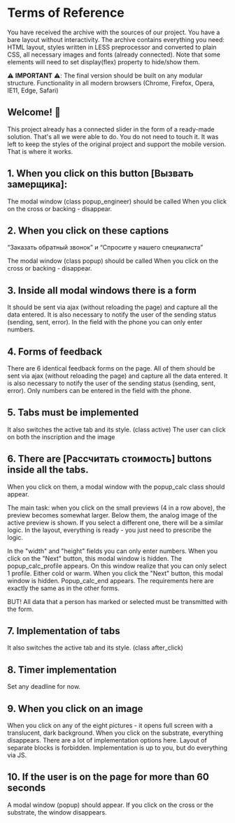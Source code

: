# Terms of Reference

You have received the archive with the sources of our project. You have a bare layout without interactivity. The archive contains everything you need: HTML layout, styles written in LESS preprocessor and converted to plain CSS, all necessary images and fonts (already connected). Note that some elements will need to set display(flex) property to hide/show them.

⚠️ **IMPORTANT** ⚠️:
The final version should be built on any modular structure.
Functionality in all modern browsers (Chrome, Firefox, Opera, IE11, Edge, Safari)

## Welcome! 👋

This project already has a connected slider in the form of a ready-made solution. That's all we were able to do. You do not need to touch it.
It was left to keep the styles of the original project and support the mobile version. That is where it works.

## 1. When you click on this button [Вызвать замерщика]:

The modal window (class popup_engineer) should be called
When you click on the cross or backing - disappear.

## 2. When you click on these captions

“Заказать обратный звонок” и “Спросите у нашего специалиста”

The modal window (class popup) should be called
When you click on the cross or backing - disappear.

## 3. Inside all modal windows there is a form

It should be sent via ajax (without reloading the page) and capture all the data entered. It is also necessary to notify the user of the sending status (sending, sent, error). In the field with the phone you can only enter numbers.

## 4. Forms of feedback

There are 6 identical feedback forms on the page.
All of them should be sent via ajax (without reloading the page) and capture all the data entered. It is also necessary to notify the user of the sending status (sending, sent, error). Only numbers can be entered in the field with the phone.

## 5. Tabs must be implemented

It also switches the active tab and its style. (class active)
The user can click on both the inscription and the image

## 6. There are [Рассчитать стоимость] buttons inside all the tabs.

When you click on them, a modal window with the popup_calc class should appear.

The main task: when you click on the small previews (4 in a row above), the preview becomes somewhat larger. Below them, the analog image of the active preview is shown.
If you select a different one, there will be a similar logic. In the layout, everything is ready - you just need to prescribe the logic.

In the "width" and "height" fields you can only enter numbers.
When you click on the "Next" button, this modal window is hidden. The popup_calc_profile appears.
On this window realize that you can only select 1 profile. Either cold or warm.
When you click the "Next" button, this modal window is hidden. Popup_calc_end appears.
The requirements here are exactly the same as in the other forms.

BUT! All data that a person has marked or selected must be transmitted with the form.

## 7. Implementation of tabs

It also switches the active tab and its style. (class after_click)

## 8. Timer implementation

Set any deadline for now.

## 9. When you click on an image

When you click on any of the eight pictures - it opens full screen with a translucent, dark background.
When you click on the substrate, everything disappears.
There are a lot of implementation options here. Layout of separate blocks is forbidden.
Implementation is up to you, but do everything via JS.

## 10. If the user is on the page for more than 60 seconds

A modal window (popup) should appear.
If you click on the cross or the substrate, the window disappears.

